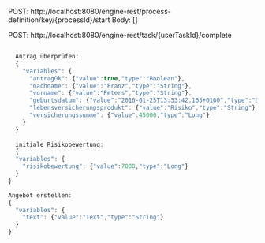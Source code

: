 POST: http://localhost:8080/engine-rest/process-definition/key/{processId}/start
Body: []

POST: http://localhost:8080/engine-rest/task/{userTaskId}/complete

```javascript

  Antrag überprüfen:
  {
    "variables": {
      "antragOk": {"value":true,"type":"Boolean"},
      "nachname": {"value":"Franz","type":"String"},
      "vorname": {"value":"Peters","type":"String"},
      "geburtsdatum": {"value":"2016-01-25T13:33:42.165+0100","type":"Date"},
      "lebensversicherungsprodukt": {"value":"Risiko","type":"String"},
      "versicherungssumme": {"value":45000,"type":"Long"}
    }
  }
  
  initiale Risikobewertung:
  {
  "variables": {
    "risikobewertung": {"value":7000,"type":"Long"}
  }
}

Angebot erstellen:
{
  "variables": {
    "text": {"value":"Text","type":"String"}
  }
}

````
